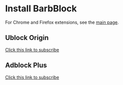 # Install BarbBlock

For Chrome and Firefox extensions, see the [main page](https://ssl.bblck.me/).

## Ublock Origin

[Click this link to subscribe](ubo:subscribe?location=https://paulgb.github.io/BarbBlock/blacklists/ublock-origin.txt&title=BarbBlock)

## Adblock Plus

[Click this link to subscribe](abp:subscribe?location=https://paulgb.github.io/BarbBlock/blacklists/adblock-plus.txt&title=BarbBlock)
